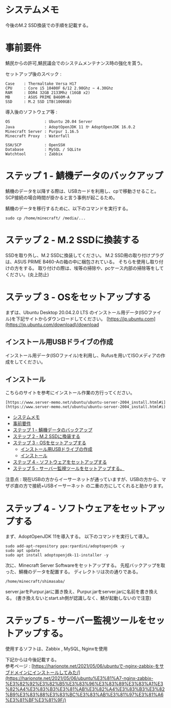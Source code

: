 # システムメモ

今後のM.2 SSD換装での手順を記載する。

# 事前要件

鯖民からの許可,鯖民議会でのシステムメンテナンス時の強化を貰う。

セットアップ後のスペック :

```
Case    : Thermaltake Versa H17
CPU     : Core i5 10400F 6/12 2.90Ghz ~ 4.30Ghz
RAM     : DDR4 32GB 2133Mhz (16GB x2)
MB      : ASUS PRIME B460M-A
SSD     : M.2 SSD 1TB(1000GB)
```

導入後のソフトウェア等 :

```
OS               : Ubuntu 20.04 Server
Java             : AdoptOpenJDK 11 か AdoptOpenJDK 16.0.2
Minecraft Server : Purpur 1.16.5
Minecraft Proxy  : Waterfall

SSH/SCP          : OpenSSH
Database         : MySQL / SQLite
Watchtool        : Zabbix
```

# ステップ 1 - 鯖機データのバックアップ

鯖機のデータを以降する際は、USBカードを利用し、cpで移動させること。
SCP接続の場合時間が掛かると言う事例が起こるため。

鯖機のデータを移行するために、以下のコマンドを実行する。

```
sudo cp /home/minecraft/ /media/...
```

# ステップ 2 - M.2 SSDに換装する

SSDを取り外し、M.2 SSDに換装してください。
M.2 SSD用の取り付けプラグは、ASUS PRIME B460-Aの箱の中に梱包されている。
そちらを使用し取り付けの方をする。
取り付けの際は、埃等の掃除や、pcケース内部の掃除等をしてください。(炎上防止)

# ステップ 3 - OSをセットアップする

まずは、Ubuntu Desktop 20.04.2.0 LTS のインストール用データ(ISOファイル)を下記サイトからダウンロードしてください。
[https://jp.ubuntu.com](https://jp.ubuntu.com/download)/download

## インストール用USBドライブの作成

インストール用データ(ISOファイル)を利用し、Rufusを用いてISOメディアの作成をしてください。

## インストール

こちらのサイトを参考にインストール作業の方行ってください。

```
[https://www.server-memo.net/ubuntu/ubuntu-server-2004_install.html#i](https://www.server-memo.net/ubuntu/ubuntu-server-2004_install.html#i)
```
<!-- TOC depthFrom:1 depthTo:6 withLinks:1 updateOnSave:1 orderedList:0 -->

- [システムメモ](#)
- [事前要件](#事前要件)
- [ステップ 1 - 鯖機データのバックアップ](#-1-鯖機)
- [ステップ 2 - M.2 SSDに換装する](#-2-m2-ssd換装)
- [ステップ 3 - OSをセットアップする](#-3-os)
	- [インストール用USBドライブの作成](#用usb作成)
	- [インストール](#)
- [ステップ 4 - ソフトウェアをセットアップする](#-4-)
- [ステップ 5 - サーバー監視ツールをセットアップする。](#-5-監視)

<!-- /TOC -->

注意点 : 現在USBの方からイーサーネットが通っていますが、USBの方から、マザボ直の方で接続+USBイーサーネット の二重の方にしてくれると助かります。

# ステップ 4 - ソフトウェアをセットアップする

まず、AdoptOpenJDK 11を導入する。
以下のコマンドを実行して導入。

```
sudo add-apt-repository ppa:rpardini/adoptopenjdk -y
sudo apt update
sudo apt install adoptopenjdk-11-installer -y
```

次に、Minecraft Server Softwareをセットアップする。
先程バックアップを取った、鯖機のデータを配置する。
ディレクトリは次の通りである。

```
/home/minecraft/shimasaba/
```

server.jarをPurpur.jarに置き換え、Purpur.jarをserver.jarに名前を書き換える。
(書き換えないとstart.sh側が認識しなく、鯖が起動しないので注意)

# ステップ 5 - サーバー監視ツールをセットアップする。

使用するソフトは、Zabbix , MySQL, Nginxを使用

下記からは今後記載する。  
参考ページ : [https://harionote.net/2021/05/06/ubuntuで-nginx-zabbix-をサブドメインにインストールしてみた/](https://harionote.net/2021/05/06/ubuntu%E3%81%A7-nginx-zabbix-%E3%82%92%E3%82%B5%E3%83%96%E3%83%89%E3%83%A1%E3%82%A4%E3%83%B3%E3%81%AB%E3%82%A4%E3%83%B3%E3%82%B9%E3%83%88%E3%83%BC%E3%83%AB%E3%81%97%E3%81%A6%E3%81%BF%E3%81%9F/)
